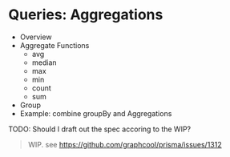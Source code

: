 # Queries: Aggregations

* Overview
* Aggregate Functions
  * avg
  * median
  * max
  * min
  * count
  * sum
* Group
* Example: combine groupBy and Aggregations

TODO: Should I draft out the spec accoring to the WIP?

> WIP. see https://github.com/graphcool/prisma/issues/1312